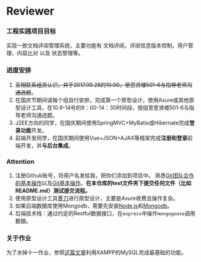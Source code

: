 # Reviewer

### 工程实践项目目标
实现一款文档评阅管理系统，主要功能有 文档评阅，评阅信息版本控制，用户管理，内容比对 以及 状态管理等。

### 进度安排
1. ~~互相联系组员认识，并于2017.09.28的10:00，至思贤楼501-6与指导老师沟通选题~~。
2. 在国庆节期间请每个组自行安排，完成第一个原型设计，使用Axure或其他原型设计工具，在10.9-14号的9：00-14：30时间段，按组至思贤楼501-6与指导老师沟通选题。
3. J2EE方向的同学，在国庆期间使用SpringMVC+MyBatis或Hibernate完成**登录功能**开发。
4. 前端开发同学，在国庆期间使用Vue+JSON+AJAX等框架完成**注册和登录**前端开发，并**与后台集成**。


### Attention
1. 注册Github账号，将用户名发给我，把你们添加到项目中。 熟悉[Git团队合作的基本操作](http://blog.csdn.net/gpwner/article/details/53140016)以及[Git基本操作](https://www.liaoxuefeng.com/wiki/0013739516305929606dd18361248578c67b8067c8c017b000)。**在本仓库的test文件夹下提交任何文件（比如README.md）测试提交流程。**
2. 使用原型设计工具[墨刀](http://www.modao.cc/)进行原型设计，主要是*Axure*收费且操作复杂。
3. 如果后端数据库使用Mongodb，需要先安装[Node.js](http://nodejs.cn/download/)和[Mongodb](https://www.mongodb.com/download-center#community)。
4. 后端技术栈：通过约定的Restful数据接口，在`express`中操作`mongogoose`调用数据。

### 关于作业
为了水掉十一作业，参照[这篇文章](https://segmentfault.com/a/1190000009329619)利用XAMPP的MySQL完成最基础的功能。

